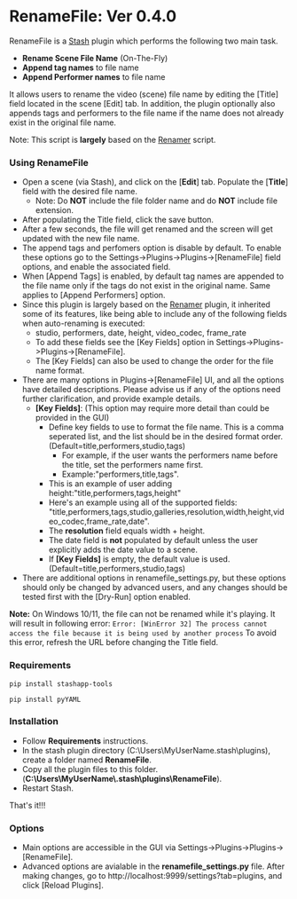# RenameFile: Ver 0.4.0
RenameFile is a [Stash](https://github.com/stashapp/stash) plugin which performs the following two main task.
- **Rename Scene File Name** (On-The-Fly)
- **Append tag names** to file name
- **Append Performer names** to file name

It allows users to rename the video (scene) file name by editing the [Title] field located in the scene [Edit] tab.
In addition, the plugin optionally also appends tags and performers to the file name if the name does not already exist in the original file name.

Note: This script is **largely** based on the [Renamer](https://github.com/Serechops/Serechops-Stash/tree/main/plugins/Renamer) script.

### Using RenameFile
- Open a scene (via Stash), and click on the [**Edit**] tab. Populate the [**Title**] field with the desired file name. 
  - Note: Do **NOT** include the file folder name and do **NOT** include file extension. 
- After populating the Title field, click the save button.
- After a few seconds, the file will get renamed and the screen will get updated with the new file name.
- The append tags and perfomers option is disable by default. To enable these options go to the Settings->Plugins->Plugins->[RenameFile] field options, and enable the associated field.
- When [Append Tags] is enabled, by default tag names are appended to the file name only if the tags do not exist in the original name. Same applies to [Append Performers] option.
- Since this plugin is largely based on the [Renamer](https://github.com/Serechops/Serechops-Stash/tree/main/plugins/Renamer) plugin, it inherited some of its features, like being able to include any of the following fields when auto-renaming is executed:
  - studio, performers, date, height, video_codec, frame_rate
  - To add these fields see the [Key Fields] option in Settings->Plugins->Plugins->[RenameFile].
  - The [Key Fields] can also be used to change the order for the file name format.
- There are many options in Plugins->[RenameFile] UI, and all the options have detailed descriptions. Please advise us if any of the options need further clarification, and provide example details.
  - **[Key Fields]**: (This option may require more detail than could be provided in the GUI)
    - Define key fields to use to format the file name. This is a comma seperated list, and the list should be in the desired format order. (Default=title,performers,studio,tags)
      - For example, if the user wants the performers name before the title, set the performers name first.
      - Example:"performers,title,tags".
     - This is an example of user adding height:"title,performers,tags,height"
     - Here's an example using all of the supported fields: "title,performers,tags,studio,galleries,resolution,width,height,video_codec,frame_rate,date".
     - The **resolution** field equals width + height.
     - The date field is **not** populated by default unless the user explicitly adds the date value to a scene.
     - If **[Key Fields]** is empty, the default value is used. (Default=title,performers,studio,tags)
- There are additional options in renamefile_settings.py, but these options should only be changed by advanced users, and any changes should be tested first with the [Dry-Run] option enabled.

**Note:** On Windows 10/11, the file can not be renamed while it's playing. It will result in following error:
`
Error: [WinError 32] The process cannot access the file because it is being used by another process
`
To avoid this error, refresh the URL before changing the Title field.

### Requirements
`pip install stashapp-tools`

`pip install pyYAML`

### Installation
- Follow **Requirements** instructions.
- In the stash plugin directory (C:\Users\MyUserName\.stash\plugins), create a folder named **RenameFile**.
- Copy all the plugin files to this folder.(**C:\Users\MyUserName\\.stash\plugins\RenameFile**).
- Restart Stash.

That's it!!!

### Options
- Main options are accessible in the GUI via Settings->Plugins->Plugins->[RenameFile].
- Advanced options are avialable in the **renamefile_settings.py** file. After making changes, go to http://localhost:9999/settings?tab=plugins, and click [Reload Plugins].

